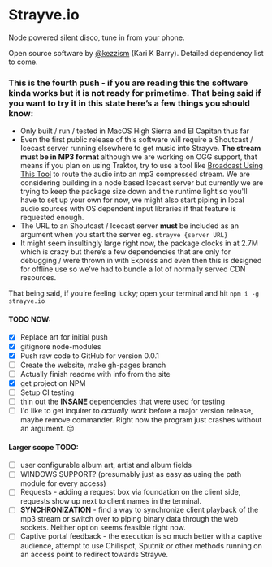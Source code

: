 # Strayve.io
Node powered silent disco, tune in from your phone.

Open source software by [@kezzism](https://twitter.com/Kezzism) (Kari K Barry). Detailed dependency list to come.

### This is the fourth push - if you are reading this the software kinda works but it is not ready for primetime. That being said if you want to try it in this state here’s a few things you should know:
- Only built / run / tested in MacOS High Sierra and El Capitan thus far
- Even the first public release of this software will require a Shoutcast / Icecast server running elsewhere to get music into Strayve. **The stream must be in MP3 format** although we are working on OGG support, that means if you plan on using Traktor, try to use a tool like [Broadcast Using This Tool](https://danielnoethen.de/) to route the audio into an mp3 compressed stream. We are considering building in a node based Icecast server but currently we are trying to keep the package size down and the runtime light so you'll have to set up your own for now, we might also start piping in local audio sources with OS dependent input libraries if that feature is requested enough.
- The URL to an Shoutcast / Icecast server **must** be included as an argument when you start the server eg. `strayve {server URL}`
- It might seem insultingly large right now, the package clocks in at 2.7M which is crazy but there’s a few dependencies that are only for debugging / were thrown in with Express and even then this is designed for offline use so we’ve had to bundle a lot of normally served CDN resources.

That being said, if you’re feeling lucky; open your terminal and hit `npm i -g strayve.io`

#### TODO NOW:
- [x] Replace art for initial push
- [x] gitignore node-modules
- [x] Push raw code to GitHub for version 0.0.1
- [ ] Create the website, make gh-pages branch
- [ ] Actually finish readme with info from the site
- [x] get project on NPM
- [ ] Setup CI testing
- [ ] thin out the **INSANE** dependencies that were used for testing
- [ ] I'd like to get inquirer to *actually work* before a major version release, maybe remove commander. Right now the program just crashes without an argument. 😔

#### Larger scope TODO:
- [ ] user configurable album art, artist and album fields
- [ ] WINDOWS SUPPORT? (presumably just as easy as using the path module for every access)
- [ ] Requests - adding a request box via foundation on the client side, requests show up next to client names in the terminal.
- [ ] **SYNCHRONIZATION** - find a way to synchronize client playback of the mp3 stream or switch over to piping binary data through the web sockets. Neither option seems feasible right now.
- [ ] Captive portal feedback - the execution is so much better with a captive audience, attempt to use Chilispot, Sputnik or other methods running on an access point to redirect towards Strayve.
